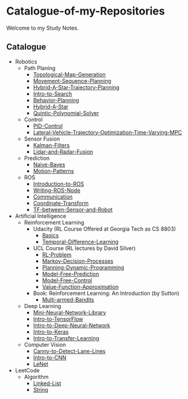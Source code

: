 # Catalogue-of-my-Repositories
Welcome to my Study Notes.


## Catalogue

- Robotics
  - Path Planing
    - [Topological-Map-Generation](https://github.com/ChenBohan/Robotics-Cooperative-Path-Planning-01-Topological-Map-Generation)
    - [Movement-Sequence-Planning](https://github.com/ChenBohan/Robotics-Cooperative-Path-Planning-02-Movement-Sequence-Planning)
    - [Hybrid-A-Star-Trajectory-Planning](https://github.com/ChenBohan/Robotics-Cooperative-Path-Planning-03-Hybrid-A-Star-Trajectory-Planning)
    - [Intro-to-Search](https://github.com/ChenBohan/Robotics-Path-Planning-01-Intro-to-Search)
    - [Behavior-Planning](https://github.com/ChenBohan/Robotics-Path-Planning-03-Behavior-Planning)
    - [Hybrid-A-Star](https://github.com/ChenBohan/Robotics-Path-Planning-04-Hybrid-A-Star)
    - [Quintic-Polynomial-Solver](https://github.com/ChenBohan/Robotics-Path-Planning-05-Quintic-Polynomial-Solver)
  - Control
    - [PID-Control](https://github.com/ChenBohan/Robotics-Control-01-PID-Control)
    - [Lateral-Vehicle-Trajectory-Optimization-Time-Varying-MPC](https://github.com/ChenBohan/Robotics-Control-02-Constrained-Linear-Time-Varying-MPC)
  - Sensor Fusion
    - [Kalman-Filters](https://github.com/ChenBohan/Robotics-Sensor-Fusion-01-Kalman-Filters)
    - [Lidar-and-Radar-Fusion](https://github.com/ChenBohan/Robotics-Sensor-Fusion-02-Lidar-and-Radar-Fusion)
  - Prediction
    - [Naive-Bayes](https://github.com/ChenBohan/Robotics-Path-Planning-02-Prediction-Naive-Bayes)
    - [Motion-Patterns](https://github.com/ChenBohan/Robotics-Prediction-02-Pedestrian-Behavior-Prediction-based-on-Motion-Patterns)
  - ROS
    - [Introduction-to-ROS](https://github.com/ChenBohan/Robotics-ROS-01-Introduction-to-ROS) 
    - [Writing-ROS-Node](https://github.com/ChenBohan/Robotics-ROS-02-Writing-ROS-Node) 
    - [Communication](https://github.com/ChenBohan/Robotics-ROS-03-Communication) 
    - [Coordinate-Transform](https://github.com/ChenBohan/Robotics-ROS-04-Coordinate-Transform) 
    - [TF-between-Sensor-and-Robot](https://github.com/ChenBohan/Robotics-ROS-05-TF-between-Sensor-and-Robot) 
- Artificial Intelligence
  - Reinforcement Learning
    - Udacity (RL Course Offered at Georgia Tech as CS 8803)
      - [Basics](https://github.com/ChenBohan/AI-Reinforcement-Learning-01-Basics)
      - [Temporal-Difference-Learning](https://github.com/ChenBohan/AI-Reinforcement-Learning-02-Temporal-Difference-Learning)
    - UCL Course (RL lectures by David Silver)
      - [RL-Problem](https://github.com/ChenBohan/AI-Reinforcement-Learning-04-RL-Problem)
      - [Markov-Decision-Processes](https://github.com/ChenBohan/AI-Reinforcement-Learning-05-Markov-Decision-Processes)
      - [Planning-Dynamic-Programming](https://github.com/ChenBohan/AI-Reinforcement-Learning-06-Planning-Dynamic-Programming)
      - [Model-Free-Prediction](https://github.com/ChenBohan/AI-Reinforcement-Learning-07-Model-Free-Prediction)
      - [Model-Free-Control](https://github.com/ChenBohan/AI-Reinforcement-Learning-08-Model-Free-Control)
      - [Value-Function-Approximation](https://github.com/ChenBohan/AI-Reinforcement-Learning-09-Value-Function-Approximation)
    - Book: Reinforcement Learning: An Introduction (by Sutton)
      - [Multi-armed-Bandits](https://github.com/ChenBohan/AI-Reinforcement-Learning-03-Multi-armed-Bandits)
  - Deep Learning
    - [Mini-Neural-Network-Library](https://github.com/ChenBohan/AI-Deep-Learning-01-Mini-Neural-Network-Library)
    - [Intro-to-TensorFlow](https://github.com/ChenBohan/AI-Deep-Learning-02-Intro-to-TensorFlow)
    - [Intro-to-Deep-Neural-Network](https://github.com/ChenBohan/AI-Deep-Learning-03-Intro-to-Deep-Neural-Network)
    - [Intro-to-Keras](https://github.com/ChenBohan/AI-Deep-Learning-04-Intro-to-Keras)
    - [Intro-to-Transfer-Learning](https://github.com/ChenBohan/AI-Deep-Learning-05-Intro-to-Transfer-Learning)
  - Computer Vision
    - [Canny-to-Detect-Lane-Lines](https://github.com/ChenBohan/AI-Computer-Vision-01-Canny-to-Detect-Lane-Lines)
    - [Intro-to-CNN](https://github.com/ChenBohan/AI-Computer-Vision-02-Intro-to-CNN)
    - [LeNet](https://github.com/ChenBohan/AI-Computer-Vision-03-LeNet)
- LeetCode
  - Algorithm
    - [Linked-List](https://github.com/ChenBohan/LeetCode-01-Linked-List)
    - [String](https://github.com/ChenBohan/LeetCode-02-String)
